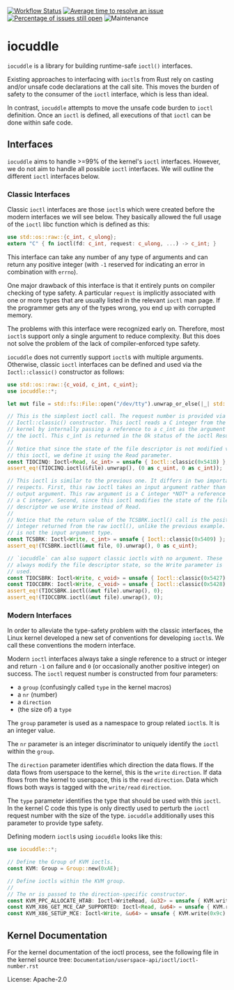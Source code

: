 [![Workflow Status](https://github.com/enarx/iocuddle/workflows/test/badge.svg)](https://github.com/enarx/iocuddle/actions?query=workflow%3A%22test%22)
[![Average time to resolve an issue](https://isitmaintained.com/badge/resolution/enarx/iocuddle.svg)](https://isitmaintained.com/project/enarx/iocuddle "Average time to resolve an issue")
[![Percentage of issues still open](https://isitmaintained.com/badge/open/enarx/iocuddle.svg)](https://isitmaintained.com/project/enarx/iocuddle "Percentage of issues still open")
![Maintenance](https://img.shields.io/badge/maintenance-activly--developed-brightgreen.svg)

# iocuddle

`iocuddle` is a library for building runtime-safe `ioctl()` interfaces.

Existing approaches to interfacing with `ioctl`s from Rust rely on casting
and/or unsafe code declarations at the call site. This moves the burden of
safety to the consumer of the `ioctl` interface, which is less than ideal.

In contrast, `iocuddle` attempts to move the unsafe code burden to `ioctl`
definition. Once an `ioctl` is defined, all executions of that `ioctl` can
be done within safe code.

## Interfaces

`iocuddle` aims to handle >=99% of the kernel's `ioctl` interfaces.
However, we do not aim to handle all possible `ioctl` interfaces. We will
outline the different `ioctl` interfaces below.

### Classic Interfaces

Classic `ioctl` interfaces are those `ioctl`s which were created before
the modern interfaces we will see below. They basically allowed the full
usage of the `ioctl` libc function which is defined as this:

```rust
use std::os::raw::{c_int, c_ulong};
extern "C" { fn ioctl(fd: c_int, request: c_ulong, ...) -> c_int; }
```

This interface can take any number of any type of arguments and can return
any positive integer (with `-1` reserved for indicating an error in
combination with `errno`).

One major drawback of this interface is that it entirely punts on compiler
checking of type safety. A particular `request` is implicitly associated
with one or more types that are usually listed in the relevant `ioctl` man
page. If the programmer gets any of the types wrong, you end up with
corrupted memory.

The problems with this interface were recognized early on. Therefore,
most `ioctl`s support only a single argument to reduce complexity. But
this does not solve the problem of the lack of compiler-enforced type
safety.

`iocuddle` does not currently support `ioctl`s with multiple arguments.
Otherwise, classic `ioctl` interfaces can be defined and used via the
`Ioctl::classic()` constructor as follows:

```rust
use std::os::raw::{c_void, c_int, c_uint};
use iocuddle::*;

let mut file = std::fs::File::open("/dev/tty").unwrap_or_else(|_| std::process::exit(0));

// This is the simplest ioctl call. The request number is provided via the
// Ioctl::classic() constructor. This ioctl reads a C integer from the
// kernel by internally passing a reference to a c_int as the argument to
// the ioctl. This c_int is returned in the Ok status of the ioctl Result.
//
// Notice that since the state of the file descriptor is not modified via
// this ioctl, we define it using the Read parameter.
const TIOCINQ: Ioctl<Read, &c_int> = unsafe { Ioctl::classic(0x541B) };
assert_eq!(TIOCINQ.ioctl(&file).unwrap(), (0 as c_uint, 0 as c_int));

// This ioctl is similar to the previous one. It differs in two important
// respects. First, this raw ioctl takes an input argument rather than an
// output argument. This raw argument is a C integer *NOT* a reference to
// a C integer. Second, since this ioctl modifies the state of the file
// descriptor we use Write instead of Read.
//
// Notice that the return value of the TCSBRK.ioctl() call is the positive
// integer returned from the raw ioctl(), unlike the previous example. It
// is not the input argument type.
const TCSBRK: Ioctl<Write, c_int> = unsafe { Ioctl::classic(0x5409) };
assert_eq!(TCSBRK.ioctl(&mut file, 0).unwrap(), 0 as c_uint);

// `iocuddle` can also support classic ioctls with no argument. These
// always modify the file descriptor state, so the Write parameter is
// used.
const TIOCSBRK: Ioctl<Write, c_void> = unsafe { Ioctl::classic(0x5427) };
const TIOCCBRK: Ioctl<Write, c_void> = unsafe { Ioctl::classic(0x5428) };
assert_eq!(TIOCSBRK.ioctl(&mut file).unwrap(), 0);
assert_eq!(TIOCCBRK.ioctl(&mut file).unwrap(), 0);
```

### Modern Interfaces

In order to alleviate the type-safety problem with the classic interfaces,
the Linux kernel developed a new set of conventions for developing
`ioctl`s. We call these conventions the modern interface.

Modern `ioctl` interfaces always take a single reference to a struct or
integer and return `-1` on failure and `0` (or occasionally another
positive integer) on success. The `ioctl` request number is constructed
from four parameters:
  * a `group` (confusingly called `type` in the kernel macros)
  * a `nr` (number)
  * a `direction`
  * (the size of) a `type`

The `group` parameter is used as a namespace to group related `ioctl`s.
It is an integer value.

The `nr` parameter is an integer discriminator to uniquely identify the
`ioctl` within the `group`.

The `direction` parameter identifies which direction the data flows. If the
data flows from userspace to the kernel, this is the `write` `direction`.
If data flows from the kernel to userspace, this is the `read` `direction`.
Data which flows both ways is tagged with the `write/read` `direction`.

The `type` parameter identifies the type that should be used with this
`ioctl`. In the kernel C code this type is only directly used to perturb
the `ioctl` request number with the size of the type. `iocuddle`
additionally uses this parameter to provide type safety.

Defining modern `ioctl`s using `iocuddle` looks like this:

```rust
use iocuddle::*;

// Define the Group of KVM ioctls.
const KVM: Group = Group::new(0xAE);

// Define ioctls within the KVM group.
//
// The nr is passed to the direction-specific constructor.
const KVM_PPC_ALLOCATE_HTAB: Ioctl<WriteRead, &u32> = unsafe { KVM.write_read(0xa7) };
const KVM_X86_GET_MCE_CAP_SUPPORTED: Ioctl<Read, &u64> = unsafe { KVM.read(0x9d) };
const KVM_X86_SETUP_MCE: Ioctl<Write, &u64> = unsafe { KVM.write(0x9c) };
```

## Kernel Documentation

For the kernel documentation of the ioctl process, see the following file
in the kernel source tree: `Documentation/userspace-api/ioctl/ioctl-number.rst`

License: Apache-2.0
